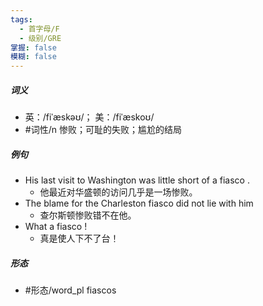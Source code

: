 ```yaml
---
tags:
  - 首字母/F
  - 级别/GRE
掌握: false
模糊: false
---
```

##### 词义
- 英：/fiˈæskəʊ/； 美：/fiˈæskoʊ/
- #词性/n  惨败；可耻的失败；尴尬的结局
##### 例句
- His last visit to Washington was little short of a fiasco .
	- 他最近对华盛顿的访问几乎是一场惨败。
- The blame for the Charleston fiasco did not lie with him
	- 查尔斯顿惨败错不在他。
- What a fiasco !
	- 真是使人下不了台！
##### 形态
- #形态/word_pl fiascos
